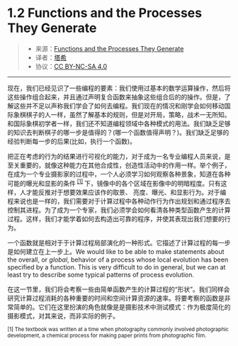 # 1.2 Functions and the Processes They Generate

> - 来源：[Functions and the Processes They Generate](https://sicp.comp.nus.edu.sg/chapters/11)
> - 译者：[塔希](https://github.com/iheyunfei/)
> - 协议：[CC BY-NC-SA 4.0](http://creativecommons.org/licenses/by-nc-sa/4.0/)

---

现在，我们已经见识了一些编程的要素：我们使用过基本的数学运算操作，然后将这些操作组合起来，并且通过声明复合函数来抽象这些组合后的的操作。但是，了解这些并不足以声称我们学会了如何去编程。我们现在的情况和刚学会如何移动国际象棋棋子的人一样，虽然了解基本的规则，但是对开局，策略，战术一无所知。和国际象棋初学者一样，我们还不知道编程领域中各种模式的用法。我们缺乏足够的知识去判断棋子的哪一步是值得的？(哪一个函数值得声明？)。我们缺乏足够的经验判断每一步的后果(比如，执行一个函数)。

把正在考虑的行为的结果进行可视化的能力，对于成为一名专业编程人员来说，是至关重要的，就像这种能力在其他合成性，创造性活动中的作用一样。举个例子，在成为一个专业摄影家的过程中，一个人必须学习如何观察各种景象，知道在各种可能的曝光和显影的条件<sup> [\[1\]]() </sup>下，镜像中的各个区域在影像中的明暗程度。只有这样，人才能反推对于想要效果应该作的取景、 亮度、曝光、和显影行为。对于编程来说也是一样的，我们需要对于计算过程中各种动作行为作出规划和通过程序去控制其进程。为了成为一个专家，我们必须学会如何看清各种类型函数产生的计算过程。这样，我们才能学着如何去构造出可靠的程序，并使其表现出我们想要的行为。

一个函数就是相对于于计算过程局部演化的一种形式。它描述了计算过程的每一步是如何建立在上一步上。We would like to be able to make statements about the overall, or *global*, behavior of a process whose local evolution has been specified by a function. This is very difficult to do in general, but we can at least try to describe some typical patterns of process evolution.

在这一节里，我们将会考察一些由简单函数产生的计算过程的“形状”。我们同样会研究计算过程消耗的各种重要的时间和空间计算资源的速率。将要考察的函数是非常简单的。它们在这里扮演的角色就像是是摄影技术中测试模式：作为极度简化的摄影模式，对其来说，而非实际的例子。

<small>

[1] The textbook was written at a time when photography commonly involved photographic development, a chemical process for making paper prints from photographic film.

<small>
